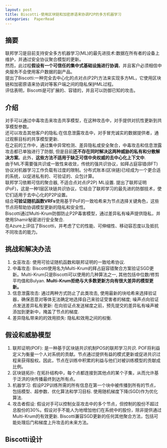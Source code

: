 ```yaml
---
layout: post 
title: Biscotti-使用区块链和加密原语来协调P2P的多方机器学习    
categories:  PaperRead   
---   
```


## 摘要
联邦学习是目前支持安全多方机器学习(ML)的最先进技术:数据在所有者的设备上维护，并通过安全协议聚合模型的更新。  
然而，此过程**假设有一个可信任的集中式基础设施进行协调**，并且客户必须相信中央服务不会使用客户数据的副产品。  
提出了Biscotti:一种完全去中心化的点对点(P2P)方法来实现多方ML，它使用区块链和加密原语来协调对等客户端之间的隐私保护ML过程。  
评估表明，Biscotti是可扩展的、容错的，并且可以防御已知的攻击。  

## 介绍
对手可以通过中毒攻击来攻击共享模型，在这种攻击中，对手提供对抗性更新到共享模型参数。  
还可以攻击其他客户的隐私:在信息泄露攻击中，对手冒充诚实的数据提供者，通过观察目标的共享模型更新.  
在之前的工作中，通过集中异常检测、差异隐私或安全聚合，中毒攻击和信息泄露攻击都已单独进行了防御, 但是目前**还不存在同时解决这两种威胁的私有和分散解决方案**。此外，**这些方法不适用于缺乏可信中央权威的去中心化上下文中**.  
由于ML不需要强共识或一致性来收敛，传统的强共识协议，如拜占庭容错(BFT)协议对机器学习工作负载有过度的限制。分布式账本(区块链)已经成为一个更合适的系统，以促进私有的、可验证的、众包计算。  
联邦学习依赖可信的聚合器, 不适合点对点(P2P) ML设置. 提出了联邦证明(PoF)，这是一种1层区块链共识协议，它结合了联邦学习的最先进的防御技术，使它们适用于去中心化的P2P设置。  
结合**可验证随机函数VRFs**使用基于PoF的一致哈希来为节点选择关键角色，这些节点将帮助协调模型更新的隐私和安全性。  
Biscotti通过Multi-Krum防御防止P2P毒害模型，通过差异私有噪声提供隐私，并使用Shamir秘密进行安全聚合.  
在Azure上评估了Biscotti，并考虑了它的性能、可伸缩性、移动容忍度以及抵抗不同攻击的能力。  
## 挑战和解决办法
1. 女巫攻击: 使用可验证随机函数和联邦证明的一致哈希协议.  
2. 中毒攻击: Biscotti使用名为Multi-Krum的拜占庭容错聚合方案验证SGD更新。Multi-Krum只是Biscotti可以使用的几种算法之一, 其他包括中位数/修剪平均值和Bulyan. **Multi-Krum拒绝与大多数更新方向有很大差异的模型更新。**  
3. 信息泄露攻击: 通过两种方式防止了此类攻击, 使用最新的块哈希来选择验证器，确保恶意对等体无法确定地选择自己来验证受害者的梯度; 噪声点向验证点发送差异私有更新: 在向验证点发送梯度之前，预先提交的差异私有噪声被添加到更新中，掩盖了节点的梯度.  
4. 差异隐私带来的的效用损失: 隐私和效用之间的权衡.  
## 假设和威胁模型
1. 联邦证明(POF): 是一种基于区块链共识机制POS的联邦学习共识. POF将利益定义为衡量一个人对系统的贡献。节点通过提供有益的模式更新或促进共识过程来获得股权。因此，节点在训练中积累的利益与他们对被训练模型的贡献成比例。  
2. 区块链拓扑: 在拓扑结构中，每个点都连接到其他点的某个子集，从而允许基于泛洪的块传播最终到达所有点。
3. 机器学习: 假设P2P训练所需的所有信息在第一个块中被传播到所有的节点，包括模型、超参数、优化算法和学习目标. 使用随机梯度下降(SGD)作为优化算法.  
4. 攻击者假设: 假设对手可以控制女巫攻击中的多个节点，但控制的股份不超过总股份的30%。假设对手不能人为地增加他们在系统中的股份，除非提供通过Multi-Krum的有效更新. Biscotti兼容SGD更新的任何其他聚合方法，包括可能处理后门和梯度上升攻击的未来方法。

## Biscotti设计
